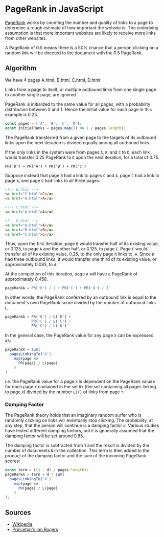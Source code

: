 # PageRank in JavaScript

[PageRank](https://en.wikipedia.org/wiki/PageRank) works by counting the number and quality of links to a page to determine a rough estimate of how important the website is.
The underlying assumption is that more important websites are likely to receive more links from other websites.

A PageRank of 0.5 means there is a 50% chance that a person clicking on a random link will be directed to the document with the 0.5 PageRank.

## Algorithm

We have 4 pages A.html, B.html, C.html, D.html

Links from a page to itself, or multiple outbound links from one single page to another single page, are ignored.

PageRank is initialized to the same value for all pages, with a probability distribution between 0 and 1. Hence the initial value for each page in this example is 0.25.

```js
const pages = ['A', 'B', 'C', 'D'];
const initialRanks = pages.map(() => 1 / pages.length);
```

The PageRank transferred from a given page to the targets of its outbound links upon the next iteration is divided equally among all outbound links.

If the only links in the system were from pages `A`, `B`, and `C` to `D`, each link would transfer 0.25 PageRank to `D` upon the next iteration, for a total of 0.75.

`PR('D') = PR('A') + PR('B') + PR('C')`

Suppose instead that page `B` had a link to pages `C` and `A`, page `C` had a link to page `A`, and page `D` had links to all three pages.

```html
<!-- B.html -->
<a href="C.html">C</a>
<a href="A.html">A</a>

<!-- C.html -->
<a href="A.html">A</a>

<!-- D.html -->
<a href="A.html">A</a>
<a href="B.html">B</a>
<a href="C.html">C</a>
```

Thus, upon the first iteration, page `B` would transfer half of its existing value, or 0.125, to page `A` and the other half, or 0.125, to page `C`. Page `C` would transfer all of its existing value, 0.25, to the only page it links to, `A`. Since `D` had three outbound links, it would transfer one third of its existing value, or approximately 0.083, to `A`.

At the completion of this iteration, page `A` will have a PageRank of approximately 0.458.

```js
pageRankA = PR('B') / 2 + PR('C') + PR('D') / 3`
```

In other words, the PageRank conferred by an outbound link is equal to the document's own PageRank score divided by the number of outbound links `L`.

```js
pageRankA = PR('B') / L('B') +
            PR('C') / L('C') +
            PR('D') / L('D')`
```

In the general case, the PageRank value for any page `X` can be expressed as:

```js
pageRankX = sum(
  pagesLinkingTo('X').
    map(page =>
      PR(page) / L(page)
    )
)
```

i.e. the PageRank value for a page `X` is dependent on the PageRank values for each page `Y` contained in the set `Bx` (the set containing all pages linking to page `X`) divided by the number `L(Y)` of links from page `Y`.

### Damping Factor

The PageRank theory holds that an imaginary random surfer who is randomly clicking on links will eventually stop clicking. The probability, at any step, that the person will continue is a damping factor `d`. Various studies have tested different damping factors, but it is generally assumed that the damping factor will be set around 0.85.

The damping factor is subtracted from 1 and the result is divided by the number of documents `N` in the collection. This term is then added to the product of the damping factor and the sum of the incoming PageRank scores:

```js
const term = ((1 - d) / pages.length);
pageRankX = term + d * sum(
  pagesLinkingTo('X').
    map(page =>
      PR(page) / L(page)
    )
);
```

## Sources

- [Wikipedia](https://en.wikipedia.org/wiki/PageRank)
- [Princeton's Ian Rogers](http://www.cs.princeton.edu/~chazelle/courses/BIB/pagerank.htm)